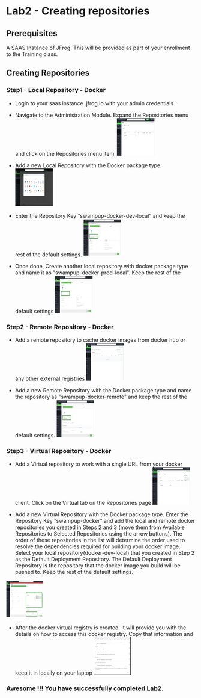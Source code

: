 # Lab2 - Creating repositories

## Prerequisites
A SAAS Instance of JFrog. This will be provided as part of your enrollment to the Training class.

## Creating Repositories

### Step1 - Local Repository - Docker

- Login to your saas instance <XXXXX>.jfrog.io with  your admin credentials
- Navigate to the Administration Module. Expand the Repositories menu and click on the Repositories menu item.
  <img src="/SU-113-Jfrog-Artifactory-Essentials/Lab2/images/repository.png" alt="Repositories tab" style="height: 100px; width:100px;"/>
  
- Add a new Local Repository with the Docker package type.
  <img src="/SU-113-Jfrog-Artifactory-Essentials/Lab2/images/choose-docker.png" alt="choose-docker-package tab" style="height: 100px; width:100px;"/>

- Enter the Repository Key “swampup-docker-dev-local” and keep the rest of the default settings.
  <img src="/SU-113-Jfrog-Artifactory-Essentials/Lab2/images/docker-dev-local.png" alt="mame the repo" style="height: 100px; width:100px;"/>

- Once done, Create another local repository with docker package type and name it as "swampup-docker-prod-local". Keep the rest of the default settings
  <img src="/SU-113-Jfrog-Artifactory-Essentials/Lab2/images/docker-prod-local.png" alt="mame the repo" style="height: 100px; width:100px;"/>


### Step2 - Remote Repository - Docker

-  Add a remote repository to cache docker images from docker hub or any other external registries
   <img src="/SU-113-Jfrog-Artifactory-Essentials/Lab2/images/remote-repo.png" alt="Remote repo" style="height: 100px; width:100px;"/>
   
-  Add a new Remote Repository with the Docker package type and name the repository as "swampup-docker-remote" and keep the rest of the default settings.
   <img src="/SU-113-Jfrog-Artifactory-Essentials/Lab2/images/docker-remote.png" alt="mame the repo" style="height: 100px; width:100px;"/>

### Step3 - Virtual  Repository - Docker

-  Add a Virtual repository to work with a single URL from your docker client. Click on the Virtual tab on the Repositories page
   <img src="/SU-113-Jfrog-Artifactory-Essentials/Lab2/images/virtual-repo.png" alt="Virtual repo" style="height: 100px; width:100px;"/>
   
-   Add a new Virtual Repository with the Docker package type. Enter the Repository Key “swampup-docker” and add the local and remote docker repositories you created in Steps 2 and 3 (move them from Available Repositories to Selected Repositories using the arrow buttons). The order of these repositories in the list will determine the order used to resolve the dependencies required for building your docker image. Select your local repository(docker-dev-local) that you created in Step 2 as the Default Deployment Repository. The Default Deployment Repository is the repository that the docker image you build will be pushed to. Keep the rest of the default settings.
   <img src="/SU-113-Jfrog-Artifactory-Essentials/Lab2/images/docker-virtual.png" alt="mame the repo" style="height: 100px; width:100px;"/>
    
- After the docker virtual registry is created. It will provide you with the details on how to access this docker registry. Copy that information and keep it in locally on your laptop
  <img src="/SU-113-Jfrog-Artifactory-Essentials/Lab2/images/docker-commands.png" alt="docker commands" style="height: 100px; width:100px;"/>


### Awesome !!! You have successfully completed Lab2.



